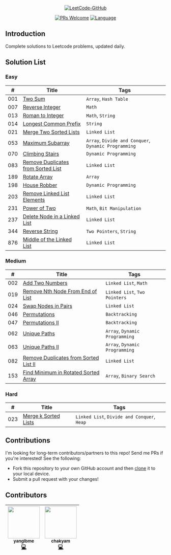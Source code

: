 <p align="center">
  <a href="https://github.com/yanglbme/leetcode"><img src="http://p9ucdlghd.bkt.clouddn.com/leetcode-github.png" alt="LeetCode-GitHub"></a>
</p>

<p align="center">
  <a href="http://makeapullrequest.com"><img src="https://img.shields.io/badge/PRs-Welcome-brightgreen.svg" alt="PRs Welcome"></a>
  <a href="https://github.com/yanglbme/leetcode"><img src="https://img.shields.io/badge/Lang-Java%2FPython%2FJS%2FCPP%2FGo%2F...-blue.svg" alt="Language"></a>
</p>

## Introduction
Complete solutions to Leetcode problems, updated daily.

## Solution List

### Easy

| # | Title | Tags |
|---|---|---|
| 001 | [Two Sum](https://github.com/yanglbme/leetcode/tree/master/solution/001.Two%20Sum) | `Array`, `Hash Table` |
| 007 | [Reverse Integer](https://github.com/yanglbme/leetcode/tree/master/solution/007.Reverse%20Integer) | `Math` |
| 013 | [Roman to Integer](https://github.com/yanglbme/leetcode/tree/master/solution/013.Roman%20to%20Integer) | `Math`, `String` |
| 014 | [Longest Common Prefix](https://github.com/yanglbme/leetcode/tree/master/solution/014.Longest%20Common%20Prefix) | `String` |
| 021 | [Merge Two Sorted Lists](https://github.com/yanglbme/leetcode/tree/master/solution/021.Merge%20Two%20Sorted%20Lists) | `Linked List` |
| 053 | [Maximum Subarray](https://github.com/yanglbme/leetcode/tree/master/solution/053.Maximum%20Subarray) | `Array`, `Divide and Conquer`, `Dynamic Programming` |
| 070 | [Climbing Stairs](https://github.com/yanglbme/leetcode/tree/master/solution/070.Climbing%20Stairs) | `Dynamic Programming` |
| 083 | [Remove Duplicates from Sorted List](https://github.com/yanglbme/leetcode/tree/master/solution/083.Remove%20Duplicates%20from%20Sorted%20List) | `Linked List` |
| 189 | [Rotate Array](https://github.com/yanglbme/leetcode/tree/master/solution/189.Rotate%20Array) | `Array` |
| 198 | [House Robber](https://github.com/yanglbme/leetcode/tree/master/solution/198.House%20Robber) | `Dynamic Programming` |
| 203 | [Remove Linked List Elements](https://github.com/yanglbme/leetcode/tree/master/solution/203.Remove%20Linked%20List%20Elements) | `Linked List` |
| 231 | [Power of Two](https://github.com/yanglbme/leetcode/tree/master/solution/231.Power%20of%20Two) | `Math`, `Bit Manipulation` |
| 237 | [Delete Node in a Linked List](https://github.com/yanglbme/leetcode/tree/master/solution/237.Delete%20Node%20in%20a%20Linked%20List) | `Linked List` |
| 344 | [Reverse String](https://github.com/yanglbme/leetcode/tree/master/solution/344.Reverse%20String) | `Two Pointers`, `String` |
| 876 | [Middle of the Linked List](https://github.com/yanglbme/leetcode/tree/master/solution/876.Middle%20of%20the%20Linked%20List) | `Linked List` |


### Medium

| # | Title | Tags |
|---|---|---|
| 002 | [Add Two Numbers](https://github.com/yanglbme/leetcode/tree/master/solution/002.Add%20Two%20Numbers) | `Linked List`, `Math` |
| 019 | [Remove Nth Node From End of List](https://github.com/yanglbme/leetcode/tree/master/solution/019.Remove%20Nth%20Node%20From%20End%20of%20List) | `Linked List`, `Two Pointers` |
| 024 | [Swap Nodes in Pairs](https://github.com/yanglbme/leetcode/tree/master/solution/024.Swap%20Nodes%20in%20Pairs) | `Linked List` |
| 046 | [Permutations](https://github.com/yanglbme/leetcode/tree/master/solution/046.Permutations) | `Backtracking` |
| 047 | [Permutations II](https://github.com/yanglbme/leetcode/tree/master/solution/047.Permutations%20II) | `Backtracking` |
| 062 | [Unique Paths](https://github.com/yanglbme/leetcode/tree/master/solution/062.Unique%20Paths) | `Array`, `Dynamic Programming` |
| 063 | [Unique Paths II](https://github.com/yanglbme/leetcode/tree/master/solution/063.Unique%20Paths%20II) | `Array`, `Dynamic Programming` |
| 082 | [Remove Duplicates from Sorted List II](https://github.com/yanglbme/leetcode/tree/master/solution/082.Remove%20Duplicates%20from%20Sorted%20List%20II) | `Linked List` |
| 153 | [Find Minimum in Rotated Sorted Array](https://github.com/yanglbme/leetcode/tree/master/solution/153.Find%20Minimum%20in%20Rotated%20Sorted%20Array) | `Array`, `Binary Search` |


### Hard

| # | Title | Tags |
|---|---|---|
| 023 | [Merge k Sorted Lists](https://github.com/yanglbme/leetcode/tree/master/solution/023.Merge%20k%20Sorted%20Lists) | `Linked List`, `Divide and Conquer`, `Heap` |

## Contributions
I'm looking for long-term contributors/partners to this repo! Send me PRs if you're interested! See the following:
- Fork this repository to your own GitHub account and then [clone](https://help.github.com/articles/cloning-a-repository/) it to your local device.
- Submit a pull request with your changes!

## Contributors

<!-- ALL-CONTRIBUTORS-LIST:START - Do not remove or modify this section -->
| <center> [<img src="https://avatars3.githubusercontent.com/u/21008209?v=4" width="100px;"/><br /><sub><b>yanglbme</b></sub>](https://github.com/yanglbme)<br />[💻](https://github.com/yanglbme/leetcode/commits?author=yanglbme "Code") </center> | <center> [<img src="https://avatars3.githubusercontent.com/u/23625436?v=4" width="100px;"/><br /><sub><b>chakyam</b></sub>](https://github.com/chakyam)<br />[💻](https://github.com/yanglbme/leetcode/commits?author=chakyam "Code") </center> | 
|---|---|

<!-- ALL-CONTRIBUTORS-LIST:END -->